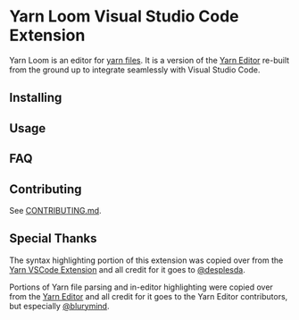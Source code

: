 # Yarn Loom Visual Studio Code Extension

Yarn Loom is an editor for [yarn files](https://yarnspinner.dev/). It is a version of the [Yarn Editor](https://github.com/YarnSpinnerTool/YarnEditor) re-built from the ground up to integrate seamlessly with Visual Studio Code.

## Installing

## Usage

## FAQ

## Contributing

See [CONTRIBUTING.md](./CONTRIBUTING.md).

## Special Thanks

The syntax highlighting portion of this extension was copied over from the [Yarn VSCode Extension](https://github.com/YarnSpinnerTool/VSCodeExtension) and all credit for it goes to [@desplesda](https://github.com/desplesda).

Portions of Yarn file parsing and in-editor highlighting were copied over from the [Yarn Editor](https://github.com/YarnSpinnerTool/YarnEditor) and all credit for it goes to the Yarn Editor contributors, but especially [@blurymind](https://github.com/blurymind).
